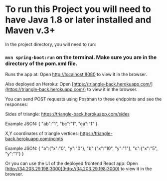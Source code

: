 # To run this Project you will need to have Java 1.8 or later installed and Maven v.3+

In the project directory, you will need to run:

### `mvn spring-boot:run` on the terminal. Make sure you are in the directory of the pom.xml file.

Runs the app at:
Open [http://localhost:8080](http://localhost:8080) to view it in the browser.

Also deployed on Heroku:
Open [https://triangle-back.herokuapp.com/](https://triangle-back.herokuapp.com/) to view it in the browser.

You can send POST requests using Postman to these endpoints and see the responses:

Sides of triangle:
https://triangle-back.herokuapp.com/sides

Example JSON:
{
    "ab":"1",
    "bc":"1",
    "ca":"1"
}

X,Y coordinates of triangle vertices:
https://triangle-back.herokuapp.com/points

Example JSON:
{
    "a":{"x":"0", "y":"0"},
    "b":{"x":"10", "y":"1"},
    "c":{"x":"5", "y":"1"}
}

Or you can use the UI of the deployed frontend React app:
Open [http://34.203.29.198:3000](http://34.203.29.198:3000) to view it in the browser.


